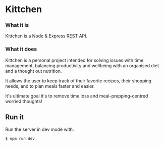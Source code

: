 # Kittchen
### What it is
Kittchen is a Node & Express REST API.

### What it does
Kittchen is a personal project intended for solving issues with time management, balancing productivity and wellbeing with an organised diet and a thought out nutrition.

It allows the user to keep track of their favorite recipes, their shopping needs, and to plan meals faster and easier.

It's ultimate goal it's to remove time loss and meal-prepping-centred worried thoughts!

## Run it
Run the server in dev mode with:

```
$ npm run dev
```
